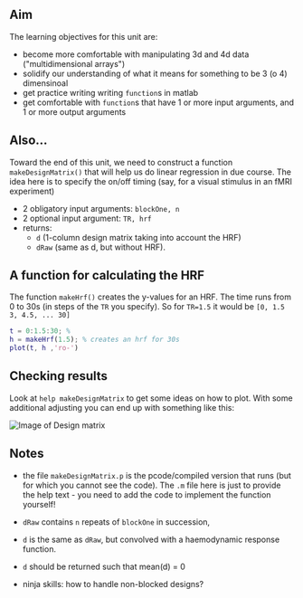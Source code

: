 ## Aim

The learning objectives for this unit are:

- become more comfortable with manipulating 3d and 4d data ("multidimensional arrays")
- solidify our understanding of what it means for something to be 3 (o 4) dimensinoal
- get practice writing writing ``function``s in matlab
- get comfortable with ``function``s that have 1 or more input arguments, and 1 or more output arguments

##


## Also...
Toward the end of this unit, we need to construct a function ``makeDesignMatrix()`` that will help us do linear regression in due course. The idea here is to specify the on/off timing (say, for a visual stimulus in an fMRI experiment)

- 2 obligatory input arguments: ``blockOne, n``
- 2 optional input argument: ``TR, hrf``
- returns:
	+ ``d`` (1-column design matrix taking into account the HRF)
	+ ``dRaw`` (same as d, but without HRF).

## A function for calculating the HRF

The function ``makeHrf()`` creates the y-values for an HRF. The time runs from 0 to 30s (in steps of the ``TR`` you specify). So for ``TR=1.5`` it would be ``[0, 1.5 3, 4.5, ... 30]``

```matlab
t = 0:1.5:30; %
h = makeHrf(1.5); % creates an hrf for 30s
plot(t, h ,'ro-')
```

## Checking results

Look at ``help makeDesignMatrix`` to get some ideas on how to plot. With some additional adjusting you can end up with something like this:

![Image of Design matrix](https://github.com/schluppeck/c84nim/blob/master/imaging-02/designMatrix.png)

## Notes

- the file ``makeDesignMatrix.p`` is the pcode/compiled version that runs (but for which you cannot see the code). The ``.m`` file here is just to provide the help text - you need to add the code to implement the function yourself!

- ``dRaw`` contains ``n`` repeats of ``blockOne`` in succession,
- ``d`` is the same as ``dRaw``, but convolved with a haemodynamic response function.
- ``d`` should be returned such that mean(d) = 0
- ninja skills: how to handle non-blocked designs?
